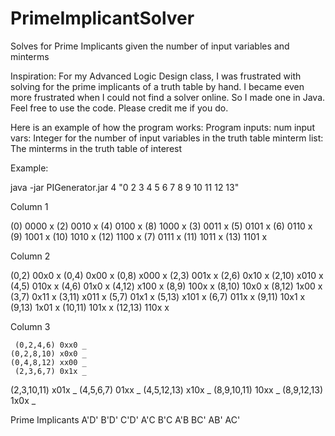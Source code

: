 PrimeImplicantSolver
====================

Solves for Prime Implicants given the number of input variables and minterms

Inspiration: For my Advanced Logic Design class, I was frustrated with solving for the prime implicants of a truth table by hand. I became even more frustrated when I could not find a solver online. So I made one in Java. Feel free to use the code. Please credit me if you do.

Here is an example of how the program works:
Program inputs: <num input vars> <minterm list>
num input vars: Integer for the number of input variables in the truth table
minterm list: The minterms in the truth table of interest

Example:

java -jar PIGenerator.jar 4 "0 2 3 4 5 6 7 8 9 10 11 12 13"

Column 1 

  (0) 0000 x
  (2) 0010 x
  (4) 0100 x
  (8) 1000 x
  (3) 0011 x
  (5) 0101 x
  (6) 0110 x
  (9) 1001 x
 (10) 1010 x
 (12) 1100 x
  (7) 0111 x
 (11) 1011 x
 (13) 1101 x


Column 2 

   (0,2) 00x0 x
   (0,4) 0x00 x
   (0,8) x000 x
   (2,3) 001x x
   (2,6) 0x10 x
  (2,10) x010 x
   (4,5) 010x x
   (4,6) 01x0 x
  (4,12) x100 x
   (8,9) 100x x
  (8,10) 10x0 x
  (8,12) 1x00 x
   (3,7) 0x11 x
  (3,11) x011 x
   (5,7) 01x1 x
  (5,13) x101 x
   (6,7) 011x x
  (9,11) 10x1 x
  (9,13) 1x01 x
 (10,11) 101x x
 (12,13) 110x x


Column 3 

     (0,2,4,6) 0xx0 _
    (0,2,8,10) x0x0 _
    (0,4,8,12) xx00 _
     (2,3,6,7) 0x1x _
   (2,3,10,11) x01x _
     (4,5,6,7) 01xx _
   (4,5,12,13) x10x _
   (8,9,10,11) 10xx _
   (8,9,12,13) 1x0x _


Prime Implicants
A'D'  B'D'  C'D'  A'C  B'C  A'B  BC'  AB'  AC'  

